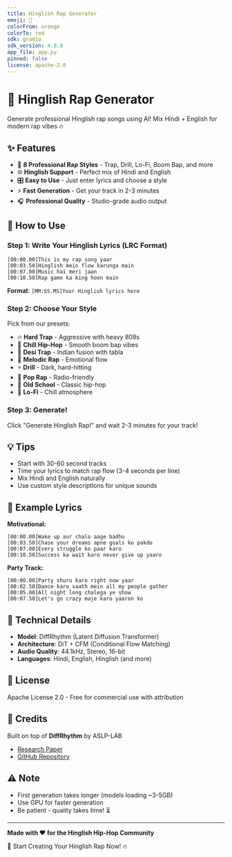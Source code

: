 ```yaml
---
title: Hinglish Rap Generator
emoji: 🎤
colorFrom: orange
colorTo: red
sdk: gradio
sdk_version: 4.0.0
app_file: app.py
pinned: false
license: apache-2.0
---
```


# 🎤 Hinglish Rap Generator

Generate professional Hinglish rap songs using AI! Mix Hindi + English for modern rap vibes 🔥

## ✨ Features

- 🎵 **8 Professional Rap Styles** - Trap, Drill, Lo-Fi, Boom Bap, and more
- 🌐 **Hinglish Support** - Perfect mix of Hindi and English
- 🎛️ **Easy to Use** - Just enter lyrics and choose a style
- ⚡ **Fast Generation** - Get your track in 2-3 minutes
- 🎧 **Professional Quality** - Studio-grade audio output

## 🚀 How to Use

### Step 1: Write Your Hinglish Lyrics (LRC Format)

```
[00:00.00]This is my rap song yaar
[00:03.50]Hinglish mein flow karunga main
[00:07.00]Music hai meri jaan
[00:10.50]Rap game ka king hoon main
```

**Format**: `[MM:SS.MS]Your Hinglish lyrics here`

### Step 2: Choose Your Style

Pick from our presets:
- 🔥 **Hard Trap** - Aggressive with heavy 808s
- 💎 **Chill Hip-Hop** - Smooth boom bap vibes
- 🌆 **Desi Trap** - Indian fusion with tabla
- 🎵 **Melodic Rap** - Emotional flow
- ⚡ **Drill** - Dark, hard-hitting
- 🌟 **Pop Rap** - Radio-friendly
- 🎹 **Old School** - Classic hip-hop
- 🌙 **Lo-Fi** - Chill atmosphere

### Step 3: Generate!

Click "Generate Hinglish Rap!" and wait 2-3 minutes for your track!

## 💡 Tips

- Start with 30-60 second tracks
- Time your lyrics to match rap flow (3-4 seconds per line)
- Mix Hindi and English naturally
- Use custom style descriptions for unique sounds

## 🎯 Example Lyrics

**Motivational:**
```lrc
[00:00.00]Wake up aur chalo aage badho
[00:03.50]Chase your dreams apne goals ko pakdo
[00:07.00]Every struggle ko paar karo
[00:10.50]Success ka wait karo never give up yaaro
```

**Party Track:**
```lrc
[00:00.00]Party shuru karo right now yaar
[00:02.50]Dance karo saath mein all my people gather
[00:05.00]All night long chalega ye show
[00:07.50]Let's go crazy maje karo yaaron ko
```

## 🔧 Technical Details

- **Model**: DiffRhythm (Latent Diffusion Transformer)
- **Architecture**: DiT + CFM (Conditional Flow Matching)
- **Audio Quality**: 44.1kHz, Stereo, 16-bit
- **Languages**: Hindi, English, Hinglish (and more)

## 📜 License

Apache License 2.0 - Free for commercial use with attribution

## 🙏 Credits

Built on top of **DiffRhythm** by ASLP-LAB
- [Research Paper](https://arxiv.org/abs/2503.01183)
- [GitHub Repository](https://github.com/cph0r/hindi-rapper)

## ⚠️ Note

- First generation takes longer (models loading ~3-5GB)
- Use GPU for faster generation
- Be patient - quality takes time! ⏳

---

**Made with ❤️ for the Hinglish Hip-Hop Community**

🎤 Start Creating Your Hinglish Rap Now! 🔥


